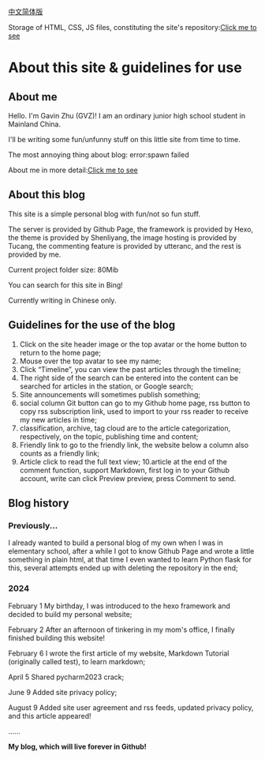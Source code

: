 [中文简体版](https://gvzgithub.github.io/%E5%85%B3%E4%BA%8E%E8%BF%99%E4%B8%AA%E7%BD%91%E7%AB%99-%E4%BD%BF%E7%94%A8%E6%8C%87%E5%8D%97/)

Storage of HTML, CSS, JS files, constituting the site's repository:[Click me to see](https://github.com/gvzgithub/gvzgithub.github.io)

# About this site & guidelines for use

## About me
Hello. I'm Gavin Zhu (GVZ)! I am an ordinary junior high school student in Mainland China.

I'll be writing some fun/unfunny stuff on this little site from time to time.

The most annoying thing about blog: error:spawn failed

About me in more detail:[Click me to see](https://github.com/gvzgithub)

## About this blog

This site is a simple personal blog with fun/not so fun stuff.

The server is provided by Github Page, the framework is provided by Hexo, the theme is provided by Shenliyang, the image hosting is provided by Tucang, the commenting feature is provided by utteranc, and the rest is provided by me.

Current project folder size: 80Mib

You can search for this site in Bing!

Currently writing in Chinese only.

## Guidelines for the use of the blog

1. Click on the site header image or the top avatar or the home button to return to the home page;
2. Mouse over the top avatar to see my name;
3. Click “Timeline”, you can view the past articles through the timeline;
4. The right side of the search can be entered into the content can be searched for articles in the station, or Google search;
5. Site announcements will sometimes publish something;
6. social column Git button can go to my Github home page, rss button to copy rss subscription link, used to import to your rss reader to receive my new articles in time;
7. classification, archive, tag cloud are to the article categorization, respectively, on the topic, publishing time and content;
8. Friendly link to go to the friendly link, the website below a column also counts as a friendly link;
9. Article click to read the full text view;
10.article at the end of the comment function, support Markdown, first log in to your Github account, write can click Preview preview, press Comment to send.

## Blog history

### Previously...

I already wanted to build a personal blog of my own when I was in elementary school, after a while I got to know Github Page and wrote a little something in plain html, at that time I even wanted to learn Python flask for this, several attempts ended up with deleting the repository in the end;

### 2024

February 1 My birthday, I was introduced to the hexo framework and decided to build my personal website;

February 2 After an afternoon of tinkering in my mom's office, I finally finished building this website!

February 6 I wrote the first article of my website, Markdown Tutorial (originally called test), to learn markdown;

April 5 Shared pycharm2023 crack;

June 9 Added site privacy policy;

August 9 Added site user agreement and rss feeds, updated privacy policy, and this article appeared!

......

**My blog, which will live forever in Github!**
